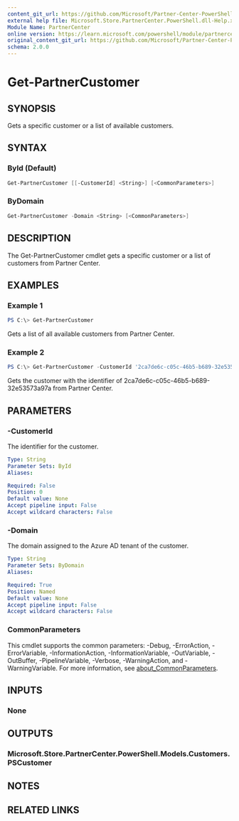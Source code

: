 ```yaml
---
content_git_url: https://github.com/Microsoft/Partner-Center-PowerShell/blob/master/docs/help/Get-PartnerCustomer.md
external help file: Microsoft.Store.PartnerCenter.PowerShell.dll-Help.xml
Module Name: PartnerCenter
online version: https://learn.microsoft.com/powershell/module/partnercenter/Get-PartnerCustomer
original_content_git_url: https://github.com/Microsoft/Partner-Center-PowerShell/blob/master/docs/help/Get-PartnerCustomer.md
schema: 2.0.0
---
```


# Get-PartnerCustomer

## SYNOPSIS
Gets a specific customer or a list of available customers.

## SYNTAX

### ById (Default)
```powershell
Get-PartnerCustomer [[-CustomerId] <String>] [<CommonParameters>]
```

### ByDomain
```powershell
Get-PartnerCustomer -Domain <String> [<CommonParameters>]
```

## DESCRIPTION
The Get-PartnerCustomer cmdlet gets a specific customer or a list of customers from Partner Center.

## EXAMPLES

### Example 1
```powershell
PS C:\> Get-PartnerCustomer
```

Gets a list of all available customers from Partner Center.

### Example 2
```powershell
PS C:\> Get-PartnerCustomer -CustomerId '2ca7de6c-c05c-46b5-b689-32e53573a97a'
```

Gets the customer with the identifier of 2ca7de6c-c05c-46b5-b689-32e53573a97a from Partner Center.

## PARAMETERS

### -CustomerId
The identifier for the customer.

```yaml
Type: String
Parameter Sets: ById
Aliases:

Required: False
Position: 0
Default value: None
Accept pipeline input: False
Accept wildcard characters: False
```

### -Domain
The domain assigned to the Azure AD tenant of the customer.

```yaml
Type: String
Parameter Sets: ByDomain
Aliases:

Required: True
Position: Named
Default value: None
Accept pipeline input: False
Accept wildcard characters: False
```

### CommonParameters
This cmdlet supports the common parameters: -Debug, -ErrorAction, -ErrorVariable, -InformationAction, -InformationVariable, -OutVariable, -OutBuffer, -PipelineVariable, -Verbose, -WarningAction, and -WarningVariable. For more information, see [about_CommonParameters](http://go.microsoft.com/fwlink/?LinkID=113216).

## INPUTS

### None

## OUTPUTS

### Microsoft.Store.PartnerCenter.PowerShell.Models.Customers.PSCustomer

## NOTES

## RELATED LINKS
